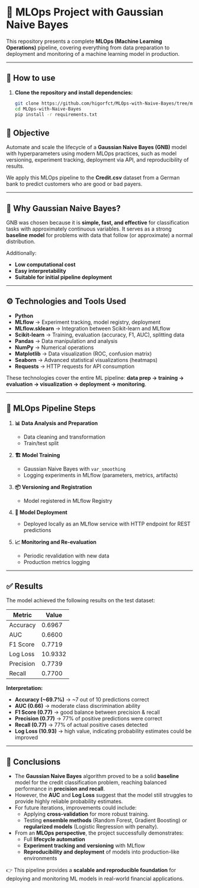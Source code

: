 # 🚀 MLOps Project with Gaussian Naive Bayes

This repository presents a complete **MLOps (Machine Learning Operations)** pipeline, covering everything from data preparation to deployment and monitoring of a machine learning model in production.

---
## 🚀 How to use

1. **Clone the repository and install dependencies:**
    ```bash 
    git clone https://github.com/higorfct/MLOps-with-Naive-Bayes/tree/main
    cd MLOps-with-Naive-Bayes
    pip install -r requirements.txt
    ```

## 📌 Objective

Automate and scale the lifecycle of a **Gaussian Naive Bayes (GNB)** model with hyperparameters using modern MLOps practices, such as model versioning, experiment tracking, deployment via API, and reproducibility of results.  

We apply this MLOps pipeline to the **Credit.csv** dataset from a German bank to predict customers who are good or bad payers.

---

## 🤔 Why Gaussian Naive Bayes?

GNB was chosen because it is **simple, fast, and effective** for classification tasks with approximately continuous variables. It serves as a strong **baseline model** for problems with data that follow (or approximate) a normal distribution.  

Additionally:
- **Low computational cost**
- **Easy interpretability**
- **Suitable for initial pipeline deployment**

---

## ⚙️ Technologies and Tools Used

- **Python**  
- **MLflow** → Experiment tracking, model registry, deployment  
- **MLflow.sklearn** → Integration between Scikit-learn and MLflow  
- **Scikit-learn** → Training, evaluation (accuracy, F1, AUC), splitting data  
- **Pandas** → Data manipulation and analysis  
- **NumPy** → Numerical operations  
- **Matplotlib** → Data visualization (ROC, confusion matrix)  
- **Seaborn** → Advanced statistical visualizations (heatmaps)  
- **Requests** → HTTP requests for API consumption  

These technologies cover the entire ML pipeline: **data prep → training → evaluation → visualization → deployment → monitoring**.

---

## 🧠 MLOps Pipeline Steps

1. **📊 Data Analysis and Preparation**
   - Data cleaning and transformation
   - Train/test split

2. **🏗️ Model Training**
   - Gaussian Naive Bayes with `var_smoothing`
   - Logging experiments in MLflow (parameters, metrics, artifacts)

3. **📦 Versioning and Registration**
   - Model registered in MLflow Registry

4. **🚀 Model Deployment**
   - Deployed locally as an MLflow service with HTTP endpoint for REST predictions

5. **📈 Monitoring and Re-evaluation**
   - Periodic revalidation with new data
   - Production metrics logging

---

## ✅ Results

The model achieved the following results on the test dataset:

| Metric     | Value    |
|------------|----------|
| Accuracy   | 0.6967   |
| AUC        | 0.6600   |
| F1 Score   | 0.7719   |
| Log Loss   | 10.9332  |
| Precision  | 0.7739   |
| Recall     | 0.7700   |

**Interpretation:**
- **Accuracy (~69.7%)** → ~7 out of 10 predictions correct  
- **AUC (0.66)** → moderate class discrimination ability  
- **F1 Score (0.77)** → good balance between precision & recall  
- **Precision (0.77)** → 77% of positive predictions were correct  
- **Recall (0.77)** → 77% of actual positive cases detected  
- **Log Loss (10.93)** → high value, indicating probability estimates could be improved  

---

## 🔎 Conclusions

- The **Gaussian Naive Bayes** algorithm proved to be a solid **baseline** model for the credit classification problem, reaching balanced performance in **precision and recall**.  
- However, the **AUC** and **Log Loss** suggest that the model still struggles to provide highly reliable probability estimates.  
- For future iterations, improvements could include:
  - Applying **cross-validation** for more robust training.  
  - Testing **ensemble methods** (Random Forest, Gradient Boosting) or **regularized models** (Logistic Regression with penalty).  
- From an **MLOps perspective**, the project successfully demonstrates:
  - Full **lifecycle automation**  
  - **Experiment tracking and versioning** with MLflow  
  - **Reproducibility and deployment** of models into production-like environments  

👉 This pipeline provides a **scalable and reproducible foundation** for deploying and monitoring ML models in real-world financial applications.  
